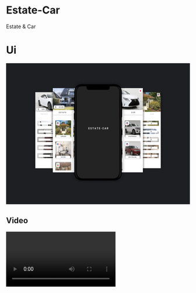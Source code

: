 # Estate-Car

<html>
<body>
<h> Estate & Car </h>
  <h1> Ui </h1>

<img src="https://github.com/abolfazlzareikma/estate_car/blob/main/car-estate.jpg">
  <h2> Video </h2>
<video src= "https://github.com/abolfazlzareikma/estate_car/raw/main/afz-source-github-car-estate.mp4" </video>
</body>
</html>
